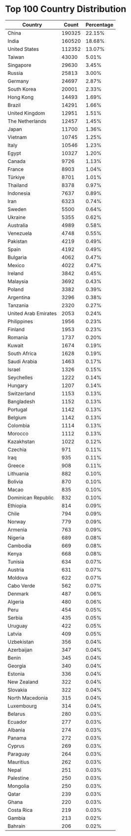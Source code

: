 # Top 100 Country Distribution
| Country | Count | Percentage |
|----|----|----|
| China | 190325 | 22.15% |
| India | 160520 | 18.68% |
| United States | 112352 | 13.07% |
| Taiwan | 43030 | 5.01% |
| Singapore | 29630 | 3.45% |
| Russia | 25813 | 3.00% |
| Germany | 24697 | 2.87% |
| South Korea | 20001 | 2.33% |
| Hong Kong | 14493 | 1.69% |
| Brazil | 14291 | 1.66% |
| United Kingdom | 12951 | 1.51% |
| The Netherlands | 12457 | 1.45% |
| Japan | 11700 | 1.36% |
| Vietnam | 10745 | 1.25% |
| Italy | 10546 | 1.23% |
| Egypt | 10327 | 1.20% |
| Canada | 9726 | 1.13% |
| France | 8903 | 1.04% |
| Türkiye | 8701 | 1.01% |
| Thailand | 8378 | 0.97% |
| Indonesia | 7637 | 0.89% |
| Iran | 6323 | 0.74% |
| Sweden | 5500 | 0.64% |
| Ukraine | 5355 | 0.62% |
| Australia | 4989 | 0.58% |
| Venezuela | 4748 | 0.55% |
| Pakistan | 4219 | 0.49% |
| Spain | 4192 | 0.49% |
| Bulgaria | 4062 | 0.47% |
| Mexico | 4022 | 0.47% |
| Ireland | 3842 | 0.45% |
| Malaysia | 3692 | 0.43% |
| Poland | 3382 | 0.39% |
| Argentina | 3296 | 0.38% |
| Tanzania | 2320 | 0.27% |
| United Arab Emirates | 2053 | 0.24% |
| Philippines | 1956 | 0.23% |
| Finland | 1953 | 0.23% |
| Romania | 1737 | 0.20% |
| Kuwait | 1674 | 0.19% |
| South Africa | 1628 | 0.19% |
| Saudi Arabia | 1463 | 0.17% |
| Israel | 1326 | 0.15% |
| Seychelles | 1222 | 0.14% |
| Hungary | 1207 | 0.14% |
| Switzerland | 1153 | 0.13% |
| Bangladesh | 1152 | 0.13% |
| Portugal | 1142 | 0.13% |
| Belgium | 1142 | 0.13% |
| Colombia | 1114 | 0.13% |
| Morocco | 1112 | 0.13% |
| Kazakhstan | 1022 | 0.12% |
| Czechia | 971 | 0.11% |
| Iraq | 935 | 0.11% |
| Greece | 908 | 0.11% |
| Lithuania | 882 | 0.10% |
| Bolivia | 870 | 0.10% |
| Macao | 835 | 0.10% |
| Dominican Republic | 832 | 0.10% |
| Ethiopia | 814 | 0.09% |
| Chile | 794 | 0.09% |
| Norway | 779 | 0.09% |
| Armenia | 763 | 0.09% |
| Nigeria | 689 | 0.08% |
| Cambodia | 669 | 0.08% |
| Kenya | 668 | 0.08% |
| Tunisia | 634 | 0.07% |
| Austria | 631 | 0.07% |
| Moldova | 622 | 0.07% |
| Cabo Verde | 562 | 0.07% |
| Denmark | 487 | 0.06% |
| Algeria | 480 | 0.06% |
| Peru | 454 | 0.05% |
| Serbia | 435 | 0.05% |
| Uruguay | 422 | 0.05% |
| Latvia | 409 | 0.05% |
| Uzbekistan | 356 | 0.04% |
| Azerbaijan | 347 | 0.04% |
| Benin | 345 | 0.04% |
| Georgia | 340 | 0.04% |
| Estonia | 336 | 0.04% |
| New Zealand | 322 | 0.04% |
| Slovakia | 322 | 0.04% |
| North Macedonia | 315 | 0.04% |
| Luxembourg | 314 | 0.04% |
| Belarus | 280 | 0.03% |
| Ecuador | 277 | 0.03% |
| Albania | 274 | 0.03% |
| Panama | 272 | 0.03% |
| Cyprus | 269 | 0.03% |
| Paraguay | 264 | 0.03% |
| Mauritius | 262 | 0.03% |
| Nepal | 251 | 0.03% |
| Palestine | 250 | 0.03% |
| Mongolia | 250 | 0.03% |
| Qatar | 239 | 0.03% |
| Ghana | 220 | 0.03% |
| Costa Rica | 219 | 0.03% |
| Gambia | 213 | 0.02% |
| Bahrain | 206 | 0.02% |
